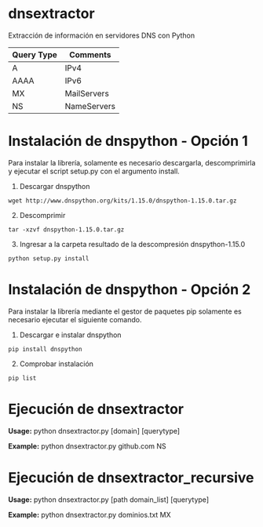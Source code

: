# dnsextractor
Extracción de información en servidores DNS con Python

Query Type | Comments
------------ | -------------
A | IPv4
AAAA | IPv6
MX | MailServers
NS | NameServers

# Instalación de dnspython - Opción 1
Para instalar la librería, solamente es necesario descargarla, descomprimirla y ejecutar el script setup.py con el argumento install.

1. Descargar dnspython

``` wget http://www.dnspython.org/kits/1.15.0/dnspython-1.15.0.tar.gz ```

2. Descomprimir

``` tar -xzvf dnspython-1.15.0.tar.gz ```

3. Ingresar a la carpeta resultado de la descompresión dnspython-1.15.0

``` python setup.py install ```

# Instalación de dnspython - Opción 2
Para instalar la librería mediante el gestor de paquetes pip solamente es necesario ejecutar el siguiente comando.

1. Descargar e instalar dnspython

``` pip install dnspython ```

2. Comprobar instalación

``` pip list ```

# Ejecución de dnsextractor

**Usage:** python dnsextractor.py [domain] [querytype]

**Example:** python dnsextractor.py github.com NS


# Ejecución de dnsextractor_recursive

**Usage:** python dnsextractor.py [path domain_list] [querytype]

**Example:** python dnsextractor.py dominios.txt MX
